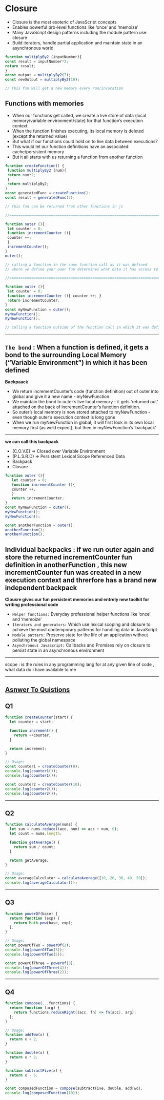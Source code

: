# Closure
- Closure is the most esoteric of JavaScript concepts
- Enables powerful pro-level functions like ‘once’ and ‘memoize’
- Many JavaScript design patterns including the module pattern use closure
- Build iterators, handle partial application and maintain state in an asynchronous world
```javascript
function multiplyBy2 (inputNumber){
const result = inputNumber*2;
return result;
}
const output = multiplyBy2(7);
const newOutput = multiplyBy2(10);

// this fun will get a new memory every run/invocation
```

## Functions with memories
- When our functions get called, we create a live store of data (local memory/variable environment/state) for that function’s execution context.
- When the function finishes executing, its local memory is deleted (except the returned value)
- But what if our functions could hold on to live data between executions?
- This would let our function definitions have an associated cache/persistent memory
- But it all starts with us returning a function from another function
```javascript
function createFunction() {
 function multiplyBy2 (num){
 return num*2;
 }
 return multiplyBy2;
}
const generatedFunc = createFunction();
const result = generatedFunc(3);

// this fun can be returned from other functions in js

//=======================================================================

function outer (){
 let counter = 0;
 function incrementCounter (){
 counter ++;
 }
 incrementCounter();
}
outer();

// calling a function in the same function call as it was defined
// where we define your ouer fun determines what data it has access to when you call it

//=========================================================================================

function outer (){
 let counter = 0;
 function incrementCounter (){ counter ++; }
 return incrementCounter;
}
const myNewFunction = outer();
myNewFunction();
myNewFunction();

// calling a function outside of the function call in which it was defined
```
---

**`The bond`** : When a function is defined, it gets a bond to the surrounding Local Memory
(“Variable Environment”) in which it has been defined
---
**Backpaack**
- We return incrementCounter’s code (function definition) out of outer into global and give it a new name - myNewFunction
- We maintain the bond to outer’s live local memory - it gets ‘returned out’ attached on the back of incrementCounter’s function definition.
- So outer’s local memory is now stored attached to myNewFunction - even though outer’s execution context is long gone
- When we run myNewFunction in global, it will first look in its own local memory first (as we’d expect), but then in myNewFunction’s ‘backpack’
---
**we can call this backpack**
- (C.O.V.E) => Closed over Variable Environment
- (P.L.S.R.D) => Persistent Lexical Scope Referenced Data
- Backpack
- Closure

```javascript
function outer (){
   let counter = 0;
   function incrementCounter (){
   counter ++;
   }
   return incrementCounter;
}
const myNewFunction = outer();
myNewFunction();
myNewFunction();

const anotherFunction = outer();
anotherFunction();
anotherFunction();
```
**Individual backpacks** : if we run outer again and store the returned incrementCounter fun definition in anotherFunction , this new incrementCounter fun was created in a new execution context and threrfore has a brand new independent backpack
---
**Clousre gives our fun persistent memories and entrely new toolkit for writing professional code**
- `Helper functions:` Everyday professional helper functions like ‘once’ and ‘memoize’
- `Iterators and generators:` Which use lexical scoping and closure to achieve the most contemporary patterns for handling data in JavaScript
- `Module pattern:` Preserve state for the life of an application without polluting the global namespace
- `Asynchronous JavaScript:` Callbacks and Promises rely on closure to persist state in an asynchronous environment

---
scope : is the rules in any programming lang for at any given line of code , what data do i have available to me 


---

[**Asnwer To Quistions**](https://github.com/orjwan-alrajaby/gsg-expressjs-backend-training-2023/blob/main/learning-sprint-1/week2-day2-tasks/tasks.md)
---
Q1
---
```js
function createCounter(start) {
  let counter = start;

  function increment() {
    return ++counter;
  }

  return increment;
}

// Usage:
const counter1 = createCounter(0);
console.log(counter1());
console.log(counter1());

const counter2 = createCounter(10);
console.log(counter2());
console.log(counter2());

```


---

Q2
---
```js
function calculateAverage(nums) {
  let sum = nums.reduce((acc, num) => acc + num, 0);
  let count = nums.length;

  function getAverage() {
    return sum / count;
  }

  return getAverage;
}

// Usage:
const averageCalculator = calculateAverage([10, 20, 30, 40, 50]);
console.log(averageCalculator());
```

---

Q3
---
```js
function powerOf(base) {
  return function (exp) {
    return Math.pow(base, exp);
  };
}

// Usage:
const powerOfTwo = powerOf(2);
console.log(powerOfTwo(3));
console.log(powerOfTwo(5));

const powerOfThree = powerOf(3);
console.log(powerOfThree(4));
console.log(powerOfThree(2));

```

---

Q4
---
```js
function compose(...functions) {
  return function (arg) {
    return functions.reduceRight((acc, fn) => fn(acc), arg);
  };
}

// Usage:
function addTwo(x) {
  return x + 2;
}

function double(x) {
  return x * 2;
}

function subtractFive(x) {
  return x - 5;
}

const composedFunction = compose(subtractFive, double, addTwo);
console.log(composedFunction(10));

```
